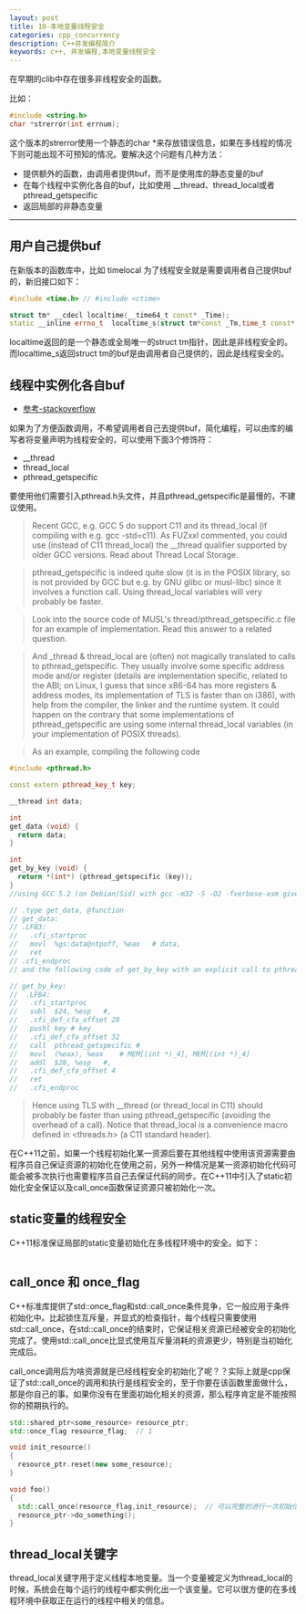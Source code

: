 ```yaml
---
layout: post
title: 10-本地变量线程安全
categories: cpp_concurrency
description: C++并发编程简介
keywords: c++, 并发编程,本地变量线程安全
---
```



在早期的clib中存在很多非线程安全的函数。

比如：

```cpp
#include <string.h>
char *strerror(int errnum);
```

这个版本的strerror使用一个静态的char *来存放错误信息，如果在多线程的情况下则可能出现不可预知的情况。要解决这个问题有几种方法：

- 提供额外的函数，由调用者提供buf，而不是使用库的静态变量的buf
- 在每个线程中实例化各自的buf，比如使用 __thread、thread_local或者pthread_getspecific 
- 返回局部的非静态变量

-------------------------

## 用户自己提供buf

在新版本的函数库中，比如 timelocal 为了线程安全就是需要调用者自己提供buf的，新旧接口如下：

```cpp
#include <time.h> // #include <ctime>

struct tm* __cdecl localtime(__time64_t const* _Time);
static __inline errno_t  localtime_s(struct tm*const _Tm,time_t const* const _Time);
```
localtime返回的是一个静态或全局唯一的struct tm指针，因此是非线程安全的。而localtime_s返回struct tm的buf是由调用者自己提供的，因此是线程安全的。

## 线程中实例化各自buf

- [参考-stackoverflow](https://stackoverflow.com/questions/32245103/how-does-the-gcc-thread-work)

如果为了方便函数调用，不希望调用者自己去提供buf，简化编程，可以由库的编写者将变量声明为线程安全的，可以使用下面3个修饰符：

- __thread
- thread_local
- pthread_getspecific

要使用他们需要引入pthread.h头文件，并且pthread_getspecific是最慢的，不建议使用。


> Recent GCC, e.g. GCC 5 do support C11 and its thread_local (if compiling with e.g. gcc -std=c11). As FUZxxl commented, you could use (instead of C11 thread_local) the __thread qualifier supported by older GCC versions. Read about Thread Local Storage.

> pthread_getspecific is indeed quite slow (it is in the POSIX library, so is not provided by GCC but e.g. by GNU glibc or musl-libc) since it involves a function call. Using thread_local variables will very probably be faster.

> Look into the source code of MUSL's thread/pthread_getspecific.c file for an example of implementation. Read this answer to a related question.

> And _thread & thread_local are (often) not magically translated to calls to pthread_getspecific. They usually involve some specific address mode and/or register (details are implementation specific, related to the ABI; on Linux, I guess that since x86-64 has more registers & address modes, its implementation of TLS is faster than on i386), with help from the compiler, the linker and the runtime system. It could happen on the contrary that some implementations of pthread_getspecific are using some internal thread_local variables (in your implementation of POSIX threads).

> As an example, compiling the following code

```cpp
#include <pthread.h>

const extern pthread_key_t key;

__thread int data;

int
get_data (void) {
  return data;
}

int
get_by_key (void) {
  return *(int*) (pthread_getspecific (key));
}
//using GCC 5.2 (on Debian/Sid) with gcc -m32 -S -O2 -fverbose-asm gives the following code for get_data using TLS:

// .type get_data, @function
// get_data:
// .LFB3:
//   .cfi_startproc
//   movl  %gs:data@ntpoff, %eax   # data,
//   ret
// .cfi_endproc
// and the following code of get_by_key with an explicit call to pthread_getspecific:

// get_by_key:
//  .LFB4:
//   .cfi_startproc
//   subl  $24, %esp   #,
//   .cfi_def_cfa_offset 28
//   pushl key # key
//   .cfi_def_cfa_offset 32
//   call  pthread_getspecific #
//   movl  (%eax), %eax    # MEM[(int *)_4], MEM[(int *)_4]
//   addl  $28, %esp   #,
//   .cfi_def_cfa_offset 4
//   ret
//   .cfi_endproc
```

> Hence using TLS with __thread (or thread_local in C11) should probably be faster than using pthread_getspecific (avoiding the overhead of a call).
> Notice that thread_local is a convenience macro defined in <threads.h> (a C11 standard header).

在C++11之前，如果一个线程初始化某一资源后要在其他线程中使用该资源需要由程序员自己保证资源的初始化在使用之前，另外一种情况是某一资源初始化代码可能会被多次执行也需要程序员自己去保证代码的同步。在C++11中引入了static初始化安全保证以及call_once函数保证资源只被初始化一次。


## static变量的线程安全

C++11标准保证局部的static变量初始化在多线程环境中的安全。如下：

```cpp

```


## call_once 和 once_flag

C++标准库提供了std::once_flag和std::call_once条件竞争，它一般应用于条件初始化中。比起锁住互斥量，并显式的检查指针，每个线程只需要使用std::call_once，在std::call_once的结束时，它保证相关资源已经被安全的初始化完成了。使用std::call_once比显式使用互斥量消耗的资源更少，特别是当初始化完成后。

call_once调用后为啥资源就是已经线程安全的初始化了呢？？实际上就是cpp保证了std::call_once的调用和执行是线程安全的，至于你要在该函数里面做什么，那是你自己的事。如果你没有在里面初始化相关的资源，那么程序肯定是不能按照你的预期执行的。

```cpp
std::shared_ptr<some_resource> resource_ptr;
std::once_flag resource_flag;  // 1

void init_resource()
{
  resource_ptr.reset(new some_resource);
}

void foo()
{
  std::call_once(resource_flag,init_resource);  // 可以完整的进行一次初始化
  resource_ptr->do_something();
}
```

## thread_local关键字

thread_local关键字用于定义线程本地变量。当一个变量被定义为thread_local的时候，系统会在每个运行的线程中都实例化出一个该变量。它可以很方便的在多线程环境中获取正在运行的线程中相关的信息。

